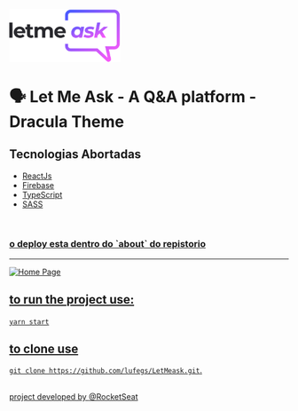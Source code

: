 
 <img width="200" style="margin: 0 auto;" src="src/assets/images/logo.svg" />

<h1> 🗣 Let Me Ask - A Q&A platform - Dracula Theme</1>

<h2>Tecnologias Abortadas</h2>

<ul>
  <li><a href="https://reactjs.org">ReactJs</li>
  <li><a href="https://firebase.google.com/">Firebase</li>
  <li><a href="https://www.typescriptlang.org">TypeScript</li>
  <li><a href="https://sass-lang.com/">SASS</li>
</ul>
<br>

<h3>o deploy esta dentro do `about` do repistorio</h3>
<hr>

<img src="https://user-images.githubusercontent.com/78617974/123516653-94be1380-d673-11eb-9975-338146048a4c.png" alt="Home Page" />

<h2>to run the project use:</h2>

`yarn start`

<h2> to clone use </h2>

`git clone https://github.com/lufegs/LetMeask.git`.

<br>
<span>project developed by <a href="https://github.com/rocketseat-education" target="_blank">@RocketSeat</a></span>

